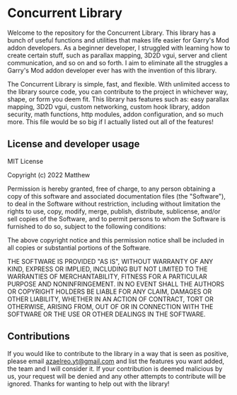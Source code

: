 # Concurrent Library
Welcome to the repository for the Concurrent Library. This library has a bunch of useful functions and utilities that makes life easier for Garry's Mod addon developers. As a beginner developer, I struggled with learning how to create certain stuff, such as parallax mapping, 3D2D vgui, server and client communication, and so on and so forth. I aim to eliminate all the struggles a Garry's Mod addon developer ever has with the invention of this library.

The Concurrent Library is simple, fast, and flexible. With unlimited access to the library source code, you can contribute to the project in whichever way, shape, or form you deem fit. This library has features such as: easy parallax mapping, 3D2D vgui, custom networking, custom hook library, addon security, math functions, http modules, addon configuration, and so much more. This file would be so big if I actually listed out all of the features!

## License and developer usage
MIT License

Copyright (c) 2022 Matthew

Permission is hereby granted, free of charge, to any person obtaining a copy
of this software and associated documentation files (the "Software"), to deal
in the Software without restriction, including without limitation the rights
to use, copy, modify, merge, publish, distribute, sublicense, and/or sell
copies of the Software, and to permit persons to whom the Software is
furnished to do so, subject to the following conditions:

The above copyright notice and this permission notice shall be included in all
copies or substantial portions of the Software.

THE SOFTWARE IS PROVIDED "AS IS", WITHOUT WARRANTY OF ANY KIND, EXPRESS OR
IMPLIED, INCLUDING BUT NOT LIMITED TO THE WARRANTIES OF MERCHANTABILITY,
FITNESS FOR A PARTICULAR PURPOSE AND NONINFRINGEMENT. IN NO EVENT SHALL THE
AUTHORS OR COPYRIGHT HOLDERS BE LIABLE FOR ANY CLAIM, DAMAGES OR OTHER
LIABILITY, WHETHER IN AN ACTION OF CONTRACT, TORT OR OTHERWISE, ARISING FROM,
OUT OF OR IN CONNECTION WITH THE SOFTWARE OR THE USE OR OTHER DEALINGS IN THE
SOFTWARE.

## Contributions
If you would like to contribute to the library in a way that is seen as positive, please email azaelreo.yt@gmail.com and list the features you want added, the team and I will consider it. If your contribution is deemed malicious by us, your request will be denied and any other attempts to contribute will be ignored. Thanks for wanting to help out with the library!
